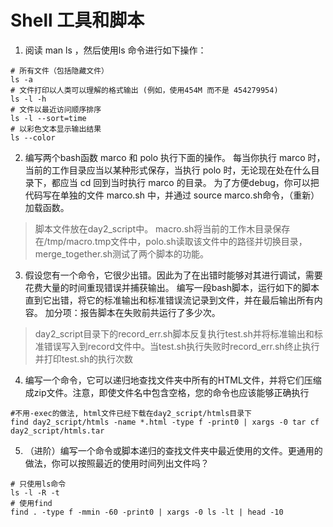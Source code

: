 # Shell 工具和脚本
1. 阅读 man ls ，然后使用ls 命令进行如下操作：
```
# 所有文件（包括隐藏文件）
ls -a
# 文件打印以人类可以理解的格式输出 (例如，使用454M 而不是 454279954)
ls -l -h
# 文件以最近访问顺序排序
ls -l --sort=time
# 以彩色文本显示输出结果
ls --color
```
2. 编写两个bash函数 marco 和 polo 执行下面的操作。 每当你执行 marco 时，当前的工作目录应当以某种形式保存，当执行 polo 时，无论现在处在什么目录下，都应当 cd 回到当时执行 marco 的目录。 为了方便debug，你可以把代码写在单独的文件 marco.sh 中，并通过 source marco.sh命令，（重新）加载函数。
> 脚本文件放在day2_script中。
> macro.sh将当前的工作木目录保存在/tmp/macro.tmp文件中，polo.sh读取该文件中的路径并切换目录，merge_together.sh测试了两个脚本的功能。

3. 假设您有一个命令，它很少出错。因此为了在出错时能够对其进行调试，需要花费大量的时间重现错误并捕获输出。 编写一段bash脚本，运行如下的脚本直到它出错，将它的标准输出和标准错误流记录到文件，并在最后输出所有内容。 加分项：报告脚本在失败前共运行了多少次。
> day2_script目录下的record_err.sh脚本反复执行test.sh并将标准输出和标准错误写入到record文件中。当test.sh执行失败时record_err.sh终止执行并打印test.sh的执行次数

4. 编写一个命令，它可以递归地查找文件夹中所有的HTML文件，并将它们压缩成zip文件。注意，即使文件名中包含空格，您的命令也应该能够正确执行
```
#不用-exec的做法, html文件已经下载在day2_script/htmls目录下
find day2_script/htmls -name *.html -type f -print0 | xargs -0 tar cf day2_script/htmls.tar
```
5. （进阶）编写一个命令或脚本递归的查找文件夹中最近使用的文件。更通用的做法，你可以按照最近的使用时间列出文件吗？
```
# 只使用ls命令
ls -l -R -t
# 使用find
find . -type f -mmin -60 -print0 | xargs -0 ls -lt | head -10
```